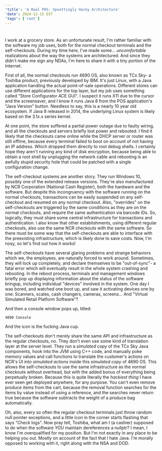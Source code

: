 ```yaml
---
'title': 'A Real POS: Upsettingly Hacky Architecture'
'date': 2024-12-15 EST
'tags': ['rant']
---
```


#

I work at a grocery store. As an unfortunate result, I'm rather familiar with the software my job uses, both for the normal checkout terminals and the self-checkouts. During my time here, I've made some... _uncomfortable_ realizations about the way the systems are architectured. And since they didn't make me sign any NDAs, I'm here to share it with a tiny portion of the Internet.

<!-- more -->

First of all, the normal checkouts run 4690 OS, also known as TCx Sky- a Toshiba product, previously developed by IBM. It's just Linux, with a Java application handling the actual point-of-sale operations. Different stores can use different applications for the top layer, but my job uses something called "Store Configurator ACE GUI". I suspect it runs X11 due to the cursor and the screensaver, and I know it runs Java 8 from the POS application's "Java Version" button. Needless to say, this is a nearly 10 year old ecosystem. If Java 8 released in 2014, the underlying Linux system is likely based on the 3.1x.x series kernel.

At one point, the store suffered a partial power outage due to faulty wiring, and all the checkouts and servers briefly lost power and rebooted. I find it likely that the checkouts came online while the DHCP server or router was still offline, because every terminal failed to boot on account of not having an IP address. Which dropped them directly to root debug shells. I certainly hope they aren't running any kind of disk encryption, because being able to obtain a root shell by unplugging the network cable and rebooting is an awfully stupid security hole that could be patched with a single configuration change.

The self-checkout systems are another story. They run Windows 10, possibly one of the extended release versions. They're also manufactured by NCR Corporation (National Cash Register), both the hardware and the software. But despite this incongruency with the software running on the normal checkouts, transactions can be easily suspended on any self-checkout and resumed on any normal checkout. Also, "overrides" on the self-checkouts are triggered by the same conditions as they are on the normal checkouts, and require the same authentication via barcode IDs. So, logically, they must share some central infrastructure for transactions and authentication. I also know that other establishments, using different regular checkouts, also use the same NCR checkouts with the same software. So there must be some way that the self-checkouts are able to interface with the preexisting infrastructure, which is likely done to save costs. Now, I'm nosy, so let's find out how it works!

The self-checkouts have several glaring problems and strange behaviors which we, the employees, are naturally forced to work around. Sometimes, they will lock up completely, and declare themselves to be "out-of-sync"- a fatal error which will eventually result in the whole system crashing and rebooting. In the reboot process, terminals and management windows briefly pop up displaying information about the status of the software bringup, including individual "devices" involved in the system. One day I was bored, and watched one boot up, and saw it activating devices one by one: Scanners, scales, cash changers, cameras, screens... And "Virtual Simulated Retail Platform Software"?

And then a console window pops up, titled:

`4690 Console`

And the icon is the fucking Java cup.

The self-checkouts don't merely share the same API and infrastructure as the regular checkouts, no. They don't even use some kind of translation layer at the server level. They run a _simulated copy_ of the TCx Sky Java components, hook into the JVM using C++ code, and manually poke memory values and call functions to translate the customer's actions on NCR's UI into _simulated actions_ inside this _simulated copy_ of 4690 OS. This allows the self-checkouts to use the same infrastructure as the normal checkouts without overhead, but with the added bonus of everything being perpetually broken. Because this is quite literally the _hackiest thing_ I have ever seen get deployed anywhere, for any purpose. You can't even remove produce items from the cart, because the removal function searches for the items by value instead of using a reference, and the searches never return true because the software subtracts the weight of a produce bag automatically.

Oh, also, every so often the regular checkout terminals just throw random null pointer exceptions, and a little icon in the corner starts flashing that says "Check logs". Now pray tell, Toshiba, what am I (a cashier) supposed to do when the software _YOU_ maintain dereferences a nullptr? I mean, I know I'm overqualified for my position. But I'm not exactly in any place to be helping you out. Mostly on account of the fact that I hate Java. I'm morally opposed to working with it, right along with the NSA and DOD.
